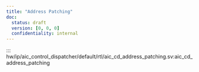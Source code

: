 ```yaml
---
title: "Address Patching"
doc:
  status: draft
  version: [0, 0, 0]
  confidentiality: internal
---
```


::: hw/ip/aic_control_dispatcher/default/rtl/aic_cd_address_patching.sv:aic_cd_address_patching
